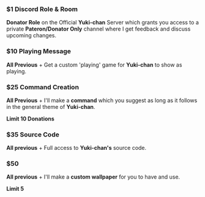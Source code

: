 ### $1 Discord Role & Room
**Donator Role** on the Official **Yuki-chan** Server which grants you access to a private **Pateron/Donator Only** channel where I get feedback and discuss upcoming changes.

### $10 Playing Message
**All Previous** + Get a custom 'playing' game for **Yuki-chan** to show as playing.

### $25 Command Creation
**All Previous** + I'll make a **command** which you suggest as long as it follows in the general theme of **Yuki-chan**.  

**Limit 10 Donations**

### $35 Source Code
**All previous** + Full access to **Yuki-chan's** source code.

### $50

**All previous** + I'll make a **custom wallpaper** for you to have and use.
  
**Limit 5**